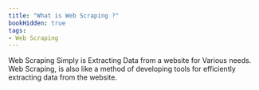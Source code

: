```yaml
---
title: "What is Web Scraping ?"
bookHidden: true
tags:
- Web Scraping
---
```

Web Scraping Simply is Extracting Data from a website for Various needs.
Web Scraping, is also like a method of developing tools for efficiently extracting data from the website.

